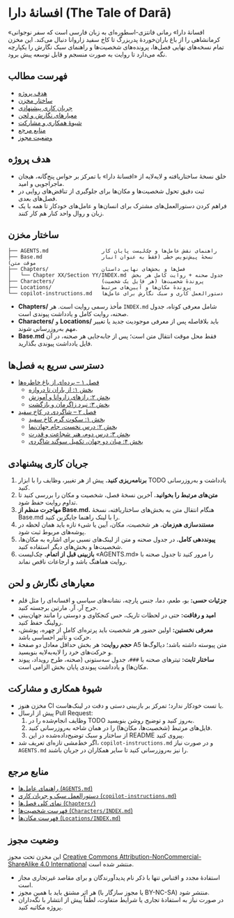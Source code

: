 # افسانهٔ دارا (The Tale of Darā)

«افسانهٔ دارا» رمانی فانتزی-اسطوره‌ای به زبان فارسی است که سفر نوجوانی کرمانشاهی را از باغ باران‌خوردهٔ پدربزرگ تا کاخ سفید زاروانا دنبال می‌کند. این مخزن تمام نسخه‌های نهایی فصل‌ها، پرونده‌های شخصیت‌ها و راهنمای سبک نگارش را یکپارچه نگه می‌دارد تا روایت به صورت منسجم و قابل توسعه پیش برود.

## فهرست مطالب
- [هدف پروژه](#هدف-پروژه)
- [ساختار مخزن](#ساختار-مخزن)
- [جریان کاری پیشنهادی](#جریان-کاری-پیشنهادی)
- [معیارهای نگارش و لحن](#معیارهای-نگارش-و-لحن)
- [شیوهٔ همکاری و مشارکت](#شیوهٔ-همکاری-و-مشارکت)
- [منابع مرجع](#منابع-مرجع)
- [وضعیت مجوز](#وضعیت-مجوز)

## هدف پروژه
- خلق نسخهٔ ساختاریافته و لایه‌لایه از «افسانهٔ دارا» با تمرکز بر حواس پنج‌گانه، هیجان ماجراجویی و امید.
- ثبت دقیق تحول شخصیت‌ها و مکان‌ها برای جلوگیری از تناقض‌های روایی در فصل‌های بعدی.
- فراهم کردن دستورالعمل‌های مشترک برای انسان‌ها و عامل‌های خودکار تا همه با یک زبان و روال واحد کنار هم کار کنند.

## ساختار مخزن
```
├── AGENTS.md                 راهنمای نقش عامل‌ها و چک‌لیست پایان کار
├── Base.md                   نسخهٔ پیش‌نویس خطی (فقط به عنوان انبار موقت متن)
├── Chapters/                 فصل‌ها و بخش‌های نهایی داستان
│   └── Chapter XX/Section YY/INDEX.md  جدول صحنه + روایت کامل هر بخش
├── Characters/               پروندهٔ شخصیت‌ها (هر فایل یک شخصیت)
├── Locations/                پروندهٔ مکان‌ها و آیین‌های مرتبط
└── copilot-instructions.md   دستورالعمل کاری و سبک نگارش برای عامل‌ها
```
- **Chapters/** مأخذ رسمی روایت است. هر `INDEX.md` شامل معرفی کوتاه، جدول صحنه، روایت کامل و یادداشت پیوندی است.
- **Characters/** و **Locations/** باید بلافاصله پس از معرفی موجودیت جدید یا تغییر مهم به‌روزرسانی شوند.
- **Base.md** فقط محل موقت انتقال متن است؛ پس از جابه‌جایی هر صحنه، در آن فایل یادداشت پیوندی بگذارید.

## دسترسی سریع به فصل‌ها
- [فصل ۱ – پرده‌ای از باغ خاطره‌ها](./Chapters/Chapter%2001/INDEX.md)
  - [بخش ۱: از باران تا دروازه](./Chapters/Chapter%2001/Section%2001/INDEX.md)
  - [بخش ۲: رازهای زاروانا و آموزش](./Chapters/Chapter%2001/Section%2002/INDEX.md)
  - [بخش ۳: نبرد زاگرمان و بازگشت](./Chapters/Chapter%2001/Section%2003/INDEX.md)
- [فصل ۲ – شاگردی در کاخ سفید](./Chapters/Chapter%2002/INDEX.md)
  - [بخش ۱: سکوت گرم کاخ سفید](./Chapters/Chapter%2002/Section%2001/INDEX.md)
  - [بخش ۲: درس نخست، جام جهان‌نما](./Chapters/Chapter%2002/Section%2002/INDEX.md)
  - [بخش ۳: درس دوم، هنر شجاعت و قدرت](./Chapters/Chapter%2002/Section%2003/INDEX.md)
  - [بخش ۴: میان دو جهان، تکمیل سوگند شاگردی](./Chapters/Chapter%2002/Section%2004/INDEX.md)

## جریان کاری پیشنهادی
1. **برنامه‌ریزی کنید.** پیش از هر تغییر، وظایف را با ابزار TODO یادداشت و به‌روزرسانی کنید.
2. **متن‌های مرتبط را بخوانید.** آخرین نسخهٔ فصل، شخصیت و مکان را بررسی کنید تا تداوم روایت حفظ شود.
3. **مهاجرت منظم از Base.md.** هنگام انتقال متن به بخش‌های ساختاریافته، نسخهٔ Base.md را با لینک راهنما جایگزین کنید.
4. **مستندسازی هم‌زمان.** هر شخصیت، مکان، آیین یا شیء تازه باید همان لحظه در پوشه‌های مربوط ثبت شود.
5. **پیونددهی کامل.** در جدول صحنه و متن از لینک‌های نسبی برای اشاره به مکان‌ها، شخصیت‌ها و بخش‌های دیگر استفاده کنید.
6. **بازبینی قبل از اتمام.** چک‌لیست «AGENTS.md» را مرور کنید تا جدول صحنه با روایت هماهنگ باشد و ارجاعات ناقص نماند.

## معیارهای نگارش و لحن
- **جزئیات حسی:** بو، طعم، دما، جنس پارچه، نشانه‌های سیاسی و افسانه‌ای را مثل قلم جرج آر. آر. مارتین برجسته کنید.
- **امید و رفاقت:** حتی در لحظات تاریک، حس کنجکاوی و دوستی را مانند جهان‌بینی رولینگ حفظ کنید.
- **معرفی نخستین:** اولین حضور هر شخصیت باید پرتره‌ای کامل از چهره، پوشش، حرکت و تأثیر احساسی باشد.
- **حجم روایت:** هر بخش حداقل معادل دو صفحهٔ A5 متن پیوسته داشته باشد؛ دیالوگ‌ها و حرکت‌های خرد را لایه‌به‌لایه بنویسید.
- **ساختار ثابت:** تیترهای صحنه با `###`، جدول سه‌ستونی (صحنه، طرح رویداد، پیوند مکان‌ها) و یادداشت پیوندی پایان بخش الزامی است.

## شیوهٔ همکاری و مشارکت
- مخزن هنوز CI یا تست خودکار ندارد؛ تمرکز بر بازبینی دستی و دقت در لینک‌هاست.
- پیش از ارسال Pull Request:
  1. وظایف انجام‌شده را در TODO به‌روز کنید و توضیح روشن بنویسید.
  2. فایل‌های مرتبط (شخصیت‌ها، مکان‌ها) را در همان شاخه به‌روزرسانی کنید.
  3. از ساختار و سبک توضیح‌داده‌شده در این README پیروی کنید.
- اگر خط‌مشی تازه‌ای تعریف شد، `copilot-instructions.md` و در صورت نیاز `AGENTS.md` را نیز به‌روزرسانی کنید تا سایر همکاران در جریان باشند.

## منابع مرجع
- [راهنمای عامل‌ها (`AGENTS.md`)](./AGENTS.md)
- [دستورالعمل سبک و جریان کاری (`copilot-instructions.md`)](./copilot-instructions.md)
- [نمای کلی فصل‌ها (`Chapters/`)](./Chapters)
- [فهرست شخصیت‌ها (`Characters/INDEX.md`)](./Characters/INDEX.md)
- [فهرست مکان‌ها (`Locations/INDEX.md`)](./Locations/INDEX.md)

## وضعیت مجوز
این مخزن تحت مجوز [Creative Commons Attribution-NonCommercial-ShareAlike 4.0 International](./LICENSE) منتشر شده است.
- استفادهٔ مجدد و اقتباس تنها با ذکر نام پدیدآورندگان و برای مقاصد غیرتجاری مجاز است.
- هر اثر مشتق باید با همین مجوز (یا مجوز سازگار با BY-NC-SA) منتشر شود.
- در صورت نیاز به استفادهٔ تجاری یا شرایط متفاوت، لطفاً پیش از انتشار با نگه‌داران پروژه مکاتبه کنید.
